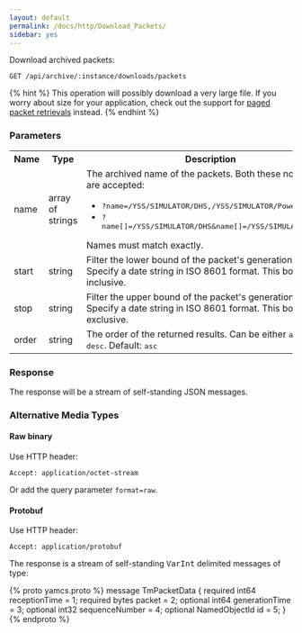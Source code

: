 ```yaml
---
layout: default
permalink: /docs/http/Download_Packets/
sidebar: yes
---
```


Download archived packets:

    GET /api/archive/:instance/downloads/packets

{% hint %}
This operation will possibly download a very large file. If you worry about size for your application, check out the support for [paged packet retrievals](/docs/http/List_Packets/) instead.
{% endhint %}


### Parameters

<table class="inline">
    <tr>
        <th>Name</th>
        <th>Type</th>
        <th>Description</th>
    </tr>
    <tr>
        <td class="code">name</td>
        <td class="code">array of strings</td>
        <td>
            The archived name of the packets. Both these notations are accepted:
            <ul>
                <li><tt>?name=/YSS/SIMULATOR/DHS,/YSS/SIMULATOR/Power</tt></li>
                <li><tt>?name[]=/YSS/SIMULATOR/DHS&name[]=/YSS/SIMULATOR/Power</tt></li>
            </ul>
            Names must match exactly.
        </td>
    </tr>
    <tr>
        <td class="code">start</td>
        <td class="code">string</td>
        <td>Filter the lower bound of the packet's generation time. Specify a date string in ISO 8601 format. This bound is inclusive.</td>
    </tr>
    <tr>
        <td class="code">stop</td>
        <td class="code">string</td>
        <td>Filter the upper bound of the packet's generation time. Specify a date string in ISO 8601 format. This bound is exclusive.</td>
    </tr>
    <tr>
        <td class="code">order</td>
        <td class="code">string</td>
        <td>The order of the returned results. Can be either <tt>asc</tt> or <tt>desc</tt>. Default: <tt>asc</tt></td>
    </tr>
</table>


### Response

The response will be a stream of self-standing JSON messages.


### Alternative Media Types

#### Raw binary

Use HTTP header:

    Accept: application/octet-stream

Or add the query parameter `format=raw`.

#### Protobuf

Use HTTP header:

    Accept: application/protobuf

The response is a stream of self-standing <tt>VarInt</tt> delimited messages of type:

{% proto yamcs.proto %}
message TmPacketData {
  required int64 receptionTime = 1;
  required bytes packet = 2;
  optional int64 generationTime = 3;
  optional int32 sequenceNumber = 4;
  optional NamedObjectId id = 5;
}
{% endproto %}
